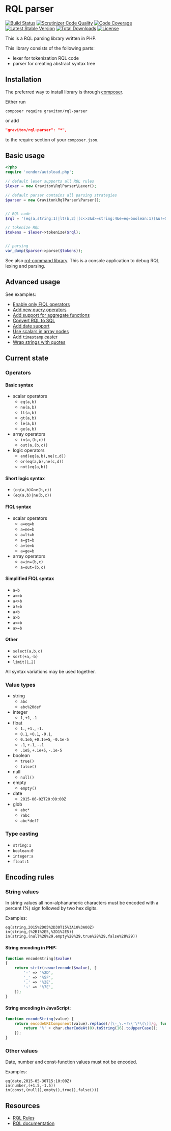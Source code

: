 RQL parser
==========

[![Build Status](https://travis-ci.org/libgraviton/rql-parser.svg?branch=master)](https://travis-ci.org/libgraviton/rql-parser)
[![Scrutinizer Code Quality](https://scrutinizer-ci.com/g/libgraviton/rql-parser/badges/quality-score.png?b=master)](https://scrutinizer-ci.com/g/libgraviton/rql-parser/?branch=master)
[![Code Coverage](https://scrutinizer-ci.com/g/libgraviton/rql-parser/badges/coverage.png?b=master)](https://scrutinizer-ci.com/g/libgraviton/rql-parser/?branch=master)
[![Latest Stable Version](https://poser.pugx.org/graviton/rql-parser/v/stable)](https://packagist.org/packages/graviton/rql-parser)
[![Total Downloads](https://poser.pugx.org/graviton/rql-parser/downloads)](https://packagist.org/packages/graviton/rql-parser)
[![License](https://poser.pugx.org/graviton/rql-parser/license)](https://packagist.org/packages/graviton/rql-parser)

This is a RQL parsing library written in PHP.

This library consists of the following parts:
 - lexer for tokenization RQL code
 - parser for creating abstract syntax tree


Installation
------------

The preferred way to install library is through [composer](http://getcomposer.org/download/).

Either run

```
composer require graviton/rql-parser
```

or add

```json
"graviton/rql-parser": "*",
```

to the require section of your `composer.json`.


Basic usage
-----------

```php
<?php
require 'vendor/autoload.php';

// default lexer supports all RQL rules
$lexer = new Graviton\RqlParser\Lexer();

// default parser contains all parsing strategies
$parser = new Graviton\RqlParser\Parser();


// RQL code
$rql = '(eq(a,string:1)|lt(b,2)|(c<>3&d>=string:4&e=eq=boolean:1))&u!=5&not(or(u=6,ge(i,10)))&z=1&(a==2|b<-3|in(c,(2,float:3)))&select(a,b)&sort(+a,-b)&limit(1,2)';

// tokenize RQL
$tokens = $lexer->tokenize($rql);


// parsing
var_dump($parser->parse($tokens));
```

See also [rql-command library](https://github.com/libgraviton/rql-command).
This is a console application to debug RQL lexing and parsing.


Advanced usage
--------------

See examples:

 - [Enable only FIQL operators](examples/01-only-fiql-operator.php)
 - [Add new query operators](examples/02-new-query-operator.php)
 - [Add support for aggregate functions](examples/03-new-top-operator.php)
 - [Convert RQL to SQL](examples/04-convert-to-sql.php)
 - [Add date support](examples/05-date-support.php)
 - [Use scalars in array nodes](examples/06-improve-array-parser.php)
 - [Add `timestamp` caster](examples/07-timestamp-caster.php)
 - [Wrap strings with quotes](examples/08-string-quoting.php)

Current state
-------------

### Operators ###

#### Basic syntax ####

 - scalar operators
    - `eq(a,b)`
    - `ne(a,b)`
    - `lt(a,b)`
    - `gt(a,b)`
    - `le(a,b)`
    - `ge(a,b)`
 - array operators
    - `in(a,(b,c))`
    - `out(a,(b,c))`
 - logic operators
    - `and(eq(a,b),ne(c,d))`
    - `or(eq(a,b),ne(c,d))`
    - `not(eq(a,b))`

#### Short logic syntax ####

 - `(eq(a,b)&ne(b,c))`
 - `(eq(a,b)|ne(b,c))`

#### FIQL syntax ####

 - scalar operators
    - `a=eq=b`
    - `a=ne=b`
    - `a=lt=b`
    - `a=gt=b`
    - `a=le=b`
    - `a=ge=b`
 - array operators
    - `a=in=(b,c)`
    - `a=out=(b,c)`

#### Simplified FIQL syntax ####

 - `a=b`
 - `a==b`
 - `a<>b`
 - `a!=b`
 - `a<b`
 - `a>b`
 - `a<=b`
 - `a>=b`

#### Other ####

 - `select(a,b,c)`
 - `sort(+a,-b)`
 - `limit(1,2)`

All syntax variations may be used together.


### Value types ###
 
 - string
    - `abc`
    - `abc%20def`
 - integer
    - `1`, `+1`, `-1`
 - float
    - `1.`, `+1.`, `-1.`
    - `0.1`, `+0.1`, `-0.1`,
    - `0.1e5`, `+0.1e+5`, `-0.1e-5`
    - `.1`, `+.1`, `-.1`
    - `.1e5`, `+.1e+5`, `-.1e-5`
 - boolean
    - `true()`
    - `false()`
 - null
    - `null()`
 - empty
    - `empty()`
 - date
    - `2015-06-02T20:00:00Z`
 - glob
    - `abc*`
    - `?abc`
    - `abc*def?`


### Type casting ###

 - `string:1`
 - `boolean:0`
 - `integer:a`
 - `float:1`


Encoding rules
--------------

### String values ###

In string values all non-alphanumeric characters must be encoded with a percent (%) sign followed by two hex digits.

Examples:

```
eq(string,2015%2D05%2D30T15%3A10%3A00Z)
in(string,(%2B1%2E5,%2D1%2E5))
in(string,(null%28%29,empty%28%29,true%28%29,false%28%29))
```

#### String encoding in PHP: ####

```php
function encodeString($value)
{
    return strtr(rawurlencode($value), [
        '-' => '%2D',
        '_' => '%5F',
        '.' => '%2E',
        '~' => '%7E',
    ]);
}
```

#### String encoding in JavaScript: ####

```js
function encodeString(value) {
    return encodeURIComponent(value).replace(/[\-_\.~!\\'\*\(\)]/g, function (char) {
        return '%' + char.charCodeAt(0).toString(16).toUpperCase();
    });
}
```


### Other values ###

Date, number and const-function values must not be encoded.

Examples:

```
eq(date,2015-05-30T15:10:00Z)
in(number,(+1.5,-1.5))
in(const,(null(),empty(),true(),false()))
```


Resources
---------
 * [RQL Rules](https://github.com/persvr/rql)
 * [RQL documentation](https://doc.apsstandard.org/2.1/spec/rql)
